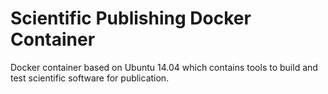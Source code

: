 # Scientific Publishing Docker Container

Docker container based on Ubuntu 14.04 which contains tools to build and test scientific software for publication.
